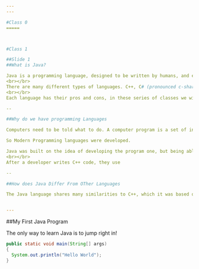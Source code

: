```yaml
---
---

#Class 0
=====



#Class 1

##Slide 1
##What is Java?

Java is a programming language, designed to be written by humans, and executed by computers
<br></br>
There are many different types of languages. C++, C# (pronounced c-sharp), python, perl etc.
<br></br>
Each language has their pros and cons, in these series of classes we will be discussing the Java language and how it can be used to program a robot competing in the First Robotics Competition (FRC)

--

##Why do we have programming Languages

Computers need to be told what to do. A computer program is a set of instructions for the computer to process in some order. Digital computers were designed to understand strings of 0's and 1's only. However, writing these strings are hard for humans

So Modern Programming languages were developed. 

Java was built on the idea of developing the program one, but being able to run it anywhere. To understand how this is done, lets look at a typical C++ program
<br></br>
After a developer writes C++ code, they use

--

##How does Java Differ From OTher Languages

The Java language shares many similarities to C++, which it was based on. However, the similarities are in the keywords of the language.


---
```


##My First Java Program

The only way to learn Java is to jump right in!

```java
public static void main(String[] args)
{
  System.out.println("Hello World");
}
```

